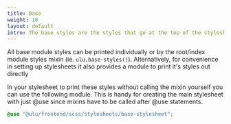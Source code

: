 ```yaml
---
title: Base
weight: 10
layout: default
intro: The base styles are the styles that go at the top of the stylesheet.
---
```


All base module styles can be printed individually or by the root/index module styles mixin (ie. `ulu.base-styles()`). 
Alternatively, for convenience in setting up stylesheets it also provides a module to print it's styles out directly

In your stylesheet to print these styles without calling the mixin yourself you can use the following module. This is handy for creating the main stylesheet with just @use since mixins have to be called after @use statements.

```scss
@use "@ulu/frontend/scss/stylesheets/base-stylesheet";
```